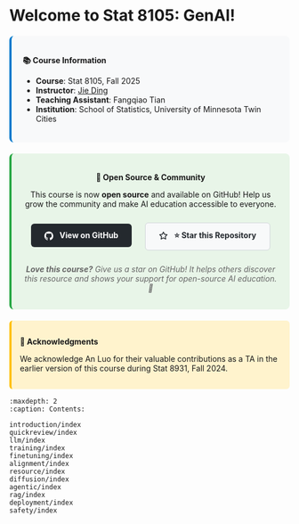 # Welcome to Stat 8105: GenAI!

<div style="background-color: #f8f9fa; padding: 20px; border-radius: 8px; margin: 20px 0; border-left: 4px solid #007acc;">

**📚 Course Information**

- **Course**: Stat 8105, Fall 2025
- **Instructor**: [Jie Ding](https://jding.org)
- **Teaching Assistant**: Fangqiao Tian
- **Institution**: School of Statistics, University of Minnesota Twin Cities

</div>

<div style="background-color: #e8f5e8; padding: 20px; border-radius: 8px; margin: 20px 0; border-left: 4px solid #28a745; text-align: center;">

**🌟 Open Source & Community**

This course is now **open source** and available on GitHub! Help us grow the community and make AI education accessible to everyone.

<div style="margin: 15px 0;">
<a href="https://github.com/JieGroup/GenAI" target="_blank" style="display: inline-block; background-color: #24292e; color: white; padding: 12px 24px; border-radius: 6px; text-decoration: none; font-weight: bold; margin: 10px;">
    <svg style="width: 16px; height: 16px; vertical-align: middle; margin-right: 8px;" fill="currentColor" viewBox="0 0 16 16">
        <path d="M8 0C3.58 0 0 3.58 0 8c0 3.54 2.29 6.53 5.47 7.59.4.07.55-.17.55-.38 0-.19-.01-.82-.01-1.49-2.01.37-2.53-.49-2.69-.94-.09-.23-.48-.94-.82-1.13-.28-.15-.68-.52-.01-.53.63-.01 1.08.58 1.23.82.72 1.21 1.87.87 2.33.66.07-.52.28-.87.51-1.07-1.78-.2-3.64-.89-3.64-3.95 0-.87.31-1.59.82-2.15-.08-.2-.36-1.02.08-2.12 0 0 .67-.21 2.2.82.64-.18 1.32-.27 2-.27.68 0 1.36.09 2 .27 1.53-1.04 2.2-.82 2.2-.82.44 1.1.16 1.92.08 2.12.51.56.82 1.27.82 2.15 0 3.07-1.87 3.75-3.65 3.95.29.25.54.73.54 1.48 0 1.07-.01 1.93-.01 2.2 0 .21.15.46.55.38A8.013 8.013 0 0016 8c0-4.42-3.58-8-8-8z"/>
    </svg>
    View on GitHub
</a>
<a href="https://github.com/JieGroup/GenAI/stargazers" target="_blank" style="display: inline-block; background-color: #f8f9fa; color: #24292e; padding: 12px 24px; border-radius: 6px; text-decoration: none; font-weight: bold; margin: 10px; border: 1px solid #d1d5da;">
    <svg style="width: 16px; height: 16px; vertical-align: middle; margin-right: 8px;" fill="currentColor" viewBox="0 0 16 16">
        <path d="M8 .25a.75.75 0 01.673.418l1.882 3.815 4.21.612a.75.75 0 01.416 1.279l-3.046 2.97.719 4.192a.75.75 0 01-1.088.791L8 12.347l-3.766 1.98a.75.75 0 01-1.088-.79l.72-4.194L.818 6.374a.75.75 0 01.416-1.28l4.21-.611L7.327.668A.75.75 0 018 .25zm0 2.445L6.615 5.5a.75.75 0 01-.564.41l-3.097.45 2.24 2.184a.75.75 0 01.216.664l-.528 3.084 2.769-1.456a.75.75 0 01.698 0l2.77 1.456-.53-3.084a.75.75 0 01.216-.664l2.24-2.183-3.096-.45a.75.75 0 01-.564-.41L8 2.694v.001z"/>
    </svg>
    ⭐ Star this Repository
</a>
</div>

<p style="margin: 10px 0; font-style: italic; color: #666;">
    <strong>Love this course?</strong> Give us a star on GitHub! It helps others discover this resource and shows your support for open-source AI education. 🌟
</p>

</div>

<div style="background-color: #fff3cd; padding: 15px; border-radius: 6px; margin: 15px 0; border-left: 4px solid #ffc107;">

**🙏 Acknowledgments**

We acknowledge An Luo for their valuable contributions as a TA in the earlier version of this course during Stat 8931, Fall 2024.

</div>


```{toctree}
:maxdepth: 2
:caption: Contents:

introduction/index
quickreview/index
llm/index
training/index
finetuning/index
alignment/index
resource/index
diffusion/index
agentic/index
rag/index
deployment/index
safety/index
```
